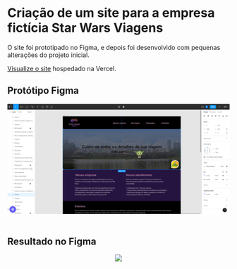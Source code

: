 # Criação de um site para a empresa fictícia Star Wars Viagens

O site foi prototipado no Figma, e depois foi desenvolvido com pequenas alterações do projeto inicial.

[Visualize o site](https://ebac-site-star-wars-viagens.vercel.app/) hospedado na Vercel.
<br />

## Protótipo Figma
<div style="text-align: center">
<img style="width: 640px" src="./imagens/readme/prototipo-figma.png">
</div>
<br />

## Resultado no Figma
<div style="text-align: center">
<img style="width: 640px" src="./imagens/readme/Star-Wars-Viagens-prototipo.png">
</div>